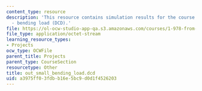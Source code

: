 ```yaml
---
content_type: resource
description: 'This resource contains simulation results for the course projects: NAMD
  - bending load (DCD).'
file: https://ol-ocw-studio-app-qa.s3.amazonaws.com/courses/1-978-from-nano-to-macro-introduction-to-atomistic-modeling-techniques-january-iap-2007/a3975ff03fdbb16e5bc9d0d1f4526203_out_small_bending_load.dcd
file_type: application/octet-stream
learning_resource_types:
- Projects
ocw_type: OCWFile
parent_title: Projects
parent_type: CourseSection
resourcetype: Other
title: out_small_bending_load.dcd
uid: a3975ff0-3fdb-b16e-5bc9-d0d1f4526203
---
```

